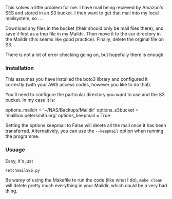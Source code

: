 This solves a little problem for me. I have mail being recieved by Amazon's SES and stored in an S3 bucket. I then want to get that mail into my local mailsystem, so ...

Download any files in the bucket (their should only be mail files there), and save it first as a tmp file in my Maildir. Then move it to the cur directory in the Maildir (this seems like good practice). Finally, delete the orginal file on S3.

There is not a lot of error checking going on, but hopefully there is enough.

### Installation

This assumes you have installed the boto3 library and configured it correctly (with your AWS access codes, however you like to do that).

You'll need to configure the particular directory you want to use and the S3 bucket. In my case it is:

options_maildir = '~/NAS/Backups/Maildir'
options_s3bucket = 'mailbox.petersmith.org'
options_keepmail = True 

Setting the options keepmail to False will delete all the mail once it has been transferred. Alternatively, you can use the `--keepmail` option when running the programme.

### Usuage
Easy, it's just

```
FetchmailSES.py
```

Be warey of using the Makefile to run the code (like what I do), `make clean` will delete pretty much everything in your Maildir, which could be a very bad thing.
